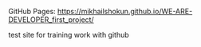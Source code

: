 GitHub Pages:
https://mikhailshokun.github.io/WE-ARE-DEVELOPER_first_project/

test site for training work with github
